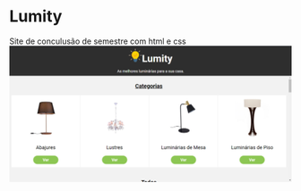 # Lumity
 Site de conculusão de semestre com html e css
 ![img](https://github.com/luizlopes12/Lumity/blob/main/Screenshot_54.png)
